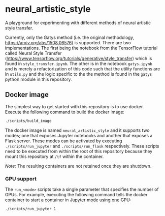 # neural_artistic_style
A playground for experimenting with different methods of neural artistic style transfer.

Currently, only the Gatys method (i.e. the original methodology, https://arxiv.org/abs/1508.06576) is supported. There are two implementations. The first being the notebook from the TensorFlow tutorial called Neural Style Transfer (https://www.tensorflow.org/tutorials/generative/style_transfer) which is found in `style_transfer.ipynb`. The other is in the notebook `gatys.ipynb` and is merely a refactorization of this code such that the utility functions are in `utils.py` and the logic specific to the the method is found in the `gatys` python module in this repository.

## Docker image
The simplest way to get started with this repository is to use docker. Execute the following command to build the docker image:

```bash
./scripts/build_image
```

The docker image is named `neural_artistic_style` and it supports two modes; one that exposes Jupyter notebooks and another that exposes a Flask server. These modes can be activated by executing `./scripts/run_jupyter` and `./scripts/run_flask` respectively. These scripts need to be executed from within the root of this repository because they mount this repository at `/tf` within the container.

*Note:* The resulting containers are not retained once they are shutdown.

### GPU support
The `run_<mode>` scripts take a single parameter that specifies the number of GPUs. For example, executing the following command tells the docker container to start a container in Jupyter mode using one GPU:

```bash
./scripts/run_jupyter 1
```

